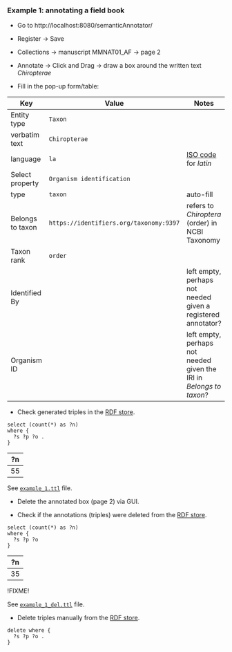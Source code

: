 ### Example 1: annotating a field book

* Go to http://localhost:8080/semanticAnnotator/

* Register -> Save

* Collections -> manuscript MMNAT01_AF -> page 2

* Annotate -> Click and Drag -> draw a box around the written text _Chiropterae_

* Fill in the pop-up form/table:

|Key|Value|Notes
|---|-----|-----
| Entity type | `Taxon` |
| verbatim text | `Chiropterae` |
| language | `la` | [ISO code](https://www.iso.org/iso-639-language-codes.html) for _latin_
| Select property | `Organism identification` |
| type | `taxon` | auto-fill |
| Belongs to taxon | `https://identifiers.org/taxonomy:9397` | refers to _Chiroptera_ (order) in NCBI Taxonomy
| Taxon rank | `order` |
| Identified By | | left empty, perhaps not needed given a registered annotator?
| Organism ID | | left empty, perhaps not needed given the IRI in _Belongs to taxon_?

* Check generated triples in the [RDF store](http://localhost:8080/rdf4j-workbench/repositories/mem-rdf/query).

```
select (count(*) as ?n)
where {
  ?s ?p ?o .
}
```
|?n|
|--|
|55|

See [`example_1.ttl`](/data/rdf/example_1.ttl) file.

* Delete the annotated box (page 2) via GUI.

* Check if the annotations (triples) were deleted from the [RDF store](http://localhost:8080/rdf4j-workbench/repositories/mem-rdf/query).

```
select (count(*) as ?n)
where {
  ?s ?p ?o 
}
```
|?n|
|--|
|35|

!FIXME!

See [`example_1_del.ttl`](/data/rdf/example_1_del.ttl) file.

* Delete triples manually from the [RDF store](http://localhost:8080/rdf4j-workbench/repositories/mem-rdf/update).

```
delete where {
  ?s ?p ?o .
}
```
